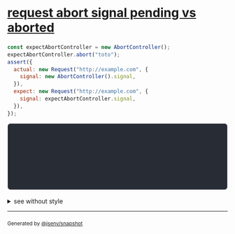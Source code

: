 # [request abort signal pending vs aborted](../../fetch.test.js#L52)

```js
const expectAbortController = new AbortController();
expectAbortController.abort("toto");
assert({
  actual: new Request("http://example.com", {
    signal: new AbortController().signal,
  }),
  expect: new Request("http://example.com", {
    signal: expectAbortController.signal,
  }),
});
```

![img](throw.svg)

<details>
  <summary>see without style</summary>

```console
AssertionError: actual and expect are different

actual: Request("http://example.com/")
expect: Request("http://example.com/", {
  signal: AbortSignal {
    aborted: true,
    reason: "toto",
  },
})
```

</details>

---

<sub>
  Generated by <a href="https://github.com/jsenv/core/tree/main/packages/independent/snapshot">@jsenv/snapshot</a>
</sub>